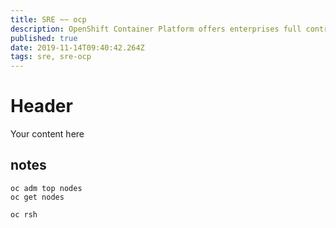 ```yaml
---
title: SRE ~~ ocp
description: OpenShift Container Platform offers enterprises full control over their Kubernetes environments
published: true
date: 2019-11-14T09:40:42.264Z
tags: sre, sre-ocp
---
```


# Header
Your content here

## notes

```
oc adm top nodes
oc get nodes
```

```
oc rsh
```
